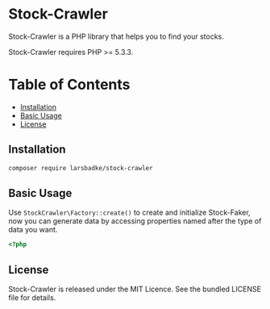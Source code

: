 # Stock-Crawler

Stock-Crawler is a PHP library that helps you to find your stocks.

Stock-Crawler requires PHP >= 5.3.3.

# Table of Contents

- [Installation](#installation)
- [Basic Usage](#basic-usage)
- [License](#license)


## Installation

```sh
composer require larsbadke/stock-crawler
```

## Basic Usage

Use `StockCrawler\Factory::create()` to create and initialize Stock-Faker, now you can generate data by accessing properties named after the type of data you want.

```php
<?php


```

## License

Stock-Crawler is released under the MIT Licence. See the bundled LICENSE file for details.